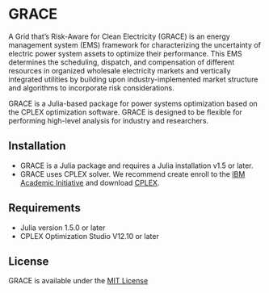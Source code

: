# GRACE

A Grid that’s Risk-Aware for Clean Electricity (GRACE) is an energy management system (EMS) framework for characterizing the uncertainty of electric power system assets to optimize their performance. This EMS determines the scheduling, dispatch, and compensation of different resources in organized wholesale electricity markets and vertically integrated utilities by building upon industry-implemented market structure and algorithms to incorporate risk considerations.

GRACE is a Julia-based package for power systems optimization based on the CPLEX optimization software. GRACE is designed to be flexible for performing high-level analysis for industry and researchers.

## Installation
* GRACE is a Julia package and requires a Julia installation v1.5 or later.
* GRACE uses CPLEX solver. We recommend create enroll to the [IBM Academic Initiative](https://www.ibm.com/academic/home) and download [CPLEX](https://www.ibm.com/analytics/cplex-optimizer).

## Requirements
* Julia version 1.5.0 or later
* CPLEX Optimization Studio V12.10 or later

## License
GRACE is available under the [MIT License](https://github.com/power-systems-op/grace-arpae/blob/main/LICENSE)
